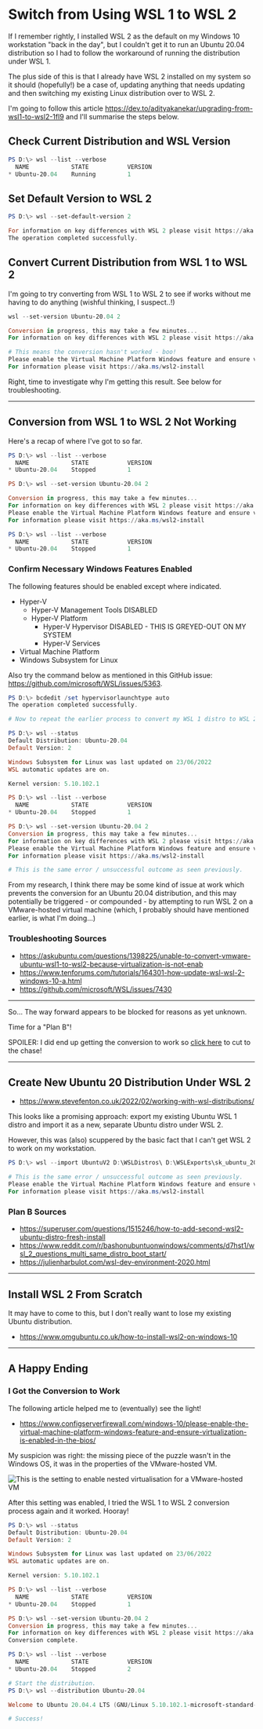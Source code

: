 # Switch from Using WSL 1 to WSL 2

If I remember rightly, I installed WSL 2 as the default on my Windows 10 workstation "back in the day", but I couldn't get it to run an Ubuntu 20.04 distribution so I had to follow the workaround of running the distribution under WSL 1.

The plus side of this is that I already have WSL 2 installed on my system so it should (hopefully!) be a case of, updating anything that needs updating and then switching my existing Linux distribution over to WSL 2.

I'm going to follow this article <https://dev.to/adityakanekar/upgrading-from-wsl1-to-wsl2-1fl9> and I'll summarise the steps below.

## Check Current Distribution and WSL Version

```powershell
PS D:\> wsl --list --verbose
  NAME            STATE           VERSION
* Ubuntu-20.04    Running         1   
```

## Set Default Version to WSL 2

```powershell
PS D:\> wsl --set-default-version 2

For information on key differences with WSL 2 please visit https://aka.ms/wsl2
The operation completed successfully.
```

## Convert Current Distribution from WSL 1 to WSL 2

I'm going to try converting from WSL 1 to WSL 2 to see if works without me having to do anything (wishful thinking, I suspect..!)

```powershell
wsl --set-version Ubuntu-20.04 2

Conversion in progress, this may take a few minutes...
For information on key differences with WSL 2 please visit https://aka.ms/wsl2

# This means the conversion hasn't worked - boo!
Please enable the Virtual Machine Platform Windows feature and ensure virtualization is enabled in the BIOS.
For information please visit https://aka.ms/wsl2-install
```

Right, time to investigate why I'm getting this result.  See below for troubleshooting.

----

## Conversion from WSL 1 to WSL 2 Not Working

Here's a recap of where I've got to so far.

```powershell
PS D:\> wsl --list --verbose
  NAME            STATE           VERSION
* Ubuntu-20.04    Stopped         1

PS D:\> wsl --set-version Ubuntu-20.04 2

Conversion in progress, this may take a few minutes...
For information on key differences with WSL 2 please visit https://aka.ms/wsl2
Please enable the Virtual Machine Platform Windows feature and ensure virtualization is enabled in the BIOS.
For information please visit https://aka.ms/wsl2-install

PS D:\> wsl --list --verbose
  NAME            STATE           VERSION
* Ubuntu-20.04    Stopped         1
```

### Confirm Necessary Windows Features Enabled

The following features should be enabled except where indicated.

- Hyper-V
  - Hyper-V Management Tools DISABLED
  - Hyper-V Platform
    - Hyper-V Hypervisor DISABLED - THIS IS GREYED-OUT ON MY SYSTEM
    - Hyper-V Services
- Virtual Machine Platform
- Windows Subsystem for Linux

Also try the command below as mentioned in this GitHub issue: <https://github.com/microsoft/WSL/issues/5363>.

```powershell
PS D:\> bcdedit /set hypervisorlaunchtype auto
The operation completed successfully.

# Now to repeat the earlier process to convert my WSL 1 distro to WSL 2.

PS D:\> wsl --status
Default Distribution: Ubuntu-20.04
Default Version: 2

Windows Subsystem for Linux was last updated on 23/06/2022
WSL automatic updates are on.

Kernel version: 5.10.102.1

PS D:\> wsl --list --verbose
  NAME            STATE           VERSION
* Ubuntu-20.04    Stopped         1

PS D:\> wsl --set-version Ubuntu-20.04 2
Conversion in progress, this may take a few minutes...
For information on key differences with WSL 2 please visit https://aka.ms/wsl2
Please enable the Virtual Machine Platform Windows feature and ensure virtualization is enabled in the BIOS.
For information please visit https://aka.ms/wsl2-install

# This is the same error / unsuccessful outcome as seen previously.
```

From my research, I think there may be some kind of issue at work which prevents the conversion for an Ubuntu 20.04 distribution, and this may potentially be triggered - or compounded - by attempting to run WSL 2 on a VMware-hosted virtual machine (which, I probably should have mentioned earlier, is what I'm doing...)

### Troubleshooting Sources

- <https://askubuntu.com/questions/1398225/unable-to-convert-vmware-ubuntu-wsl1-to-wsl2-because-virtualization-is-not-enab>
- <https://www.tenforums.com/tutorials/164301-how-update-wsl-wsl-2-windows-10-a.html>
- <https://github.com/microsoft/WSL/issues/7430>

----

So...  The way forward appears to be blocked for reasons as yet unknown.

Time for a "Plan B"!

SPOILER: I did end up getting the conversion to work so [click here](##a-happy-ending) to cut to the chase!

----

## Create New Ubuntu 20 Distribution Under WSL 2

- <https://www.stevefenton.co.uk/2022/02/working-with-wsl-distributions/>

This looks like a promising approach: export my existing Ubuntu WSL 1 distro and import it as a new, separate Ubuntu distro under WSL 2.  

However, this was (also) scuppered by the basic fact that I can't get WSL 2 to work on my workstation.

```powershell
PS D:\> wsl --import UbuntuV2 D:\WSLDistros\ D:\WSLExports\sk_ubuntu_20.tar

# This is the same error / unsuccessful outcome as seen previously.
Please enable the Virtual Machine Platform Windows feature and ensure virtualization is enabled in the BIOS.
For information please visit https://aka.ms/wsl2-install
```

### Plan B Sources

- <https://superuser.com/questions/1515246/how-to-add-second-wsl2-ubuntu-distro-fresh-install>
- <https://www.reddit.com/r/bashonubuntuonwindows/comments/d7hst1/wsl_2_questions_multi_same_distro_boot_start/>
- <https://julienharbulot.com/wsl-dev-environment-2020.html>

----

## Install WSL 2 From Scratch

It may have to come to this, but I don't really want to lose my existing Ubuntu distribution.

- <https://www.omgubuntu.co.uk/how-to-install-wsl2-on-windows-10>

----

## A Happy Ending

### I Got the Conversion to Work

The following article helped me to (eventually) see the light!

- <https://www.configserverfirewall.com/windows-10/please-enable-the-virtual-machine-platform-windows-feature-and-ensure-virtualization-is-enabled-in-the-bios/>

My suspicion was right: the missing piece of the puzzle wasn't in the Windows OS, it was in the properties of the VMware-hosted VM.

![This is the setting to enable nested virtualisation for a VMware-hosted VM](vmware-vm-enable-virtualisation.jpg)

After this setting was enabled, I tried the WSL 1 to WSL 2 conversion process again and it worked.  Hooray!

```powershell
PS D:\> wsl --status
Default Distribution: Ubuntu-20.04
Default Version: 2

Windows Subsystem for Linux was last updated on 23/06/2022
WSL automatic updates are on.

Kernel version: 5.10.102.1

PS D:\> wsl --list --verbose
  NAME            STATE           VERSION
* Ubuntu-20.04    Stopped         1

PS D:\> wsl --set-version Ubuntu-20.04 2
Conversion in progress, this may take a few minutes...
For information on key differences with WSL 2 please visit https://aka.ms/wsl2
Conversion complete.

PS D:\> wsl --list --verbose
  NAME            STATE           VERSION
* Ubuntu-20.04    Stopped         2

# Start the distribution.
PS D:\> wsl --distribution Ubuntu-20.04

Welcome to Ubuntu 20.04.4 LTS (GNU/Linux 5.10.102.1-microsoft-standard-WSL2 x86_64)

# Success!
```
